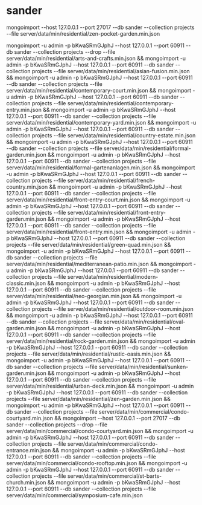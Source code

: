 # sander

mongoimport --host 127.0.0.1 --port 27017 --db sander --collection projects --file server/data/min/residential/zen-pocket-garden.min.json

mongoimport -u admin -p bKwaSRmGJphJ --host 127.0.0.1 --port 60911 --db sander --collection projects --drop --file server/data/min/residential/arts-and-crafts.min.json &&
mongoimport -u admin -p bKwaSRmGJphJ --host 127.0.0.1 --port 60911 --db sander --collection projects --file server/data/min/residential/asian-fusion.min.json &&
mongoimport -u admin -p bKwaSRmGJphJ --host 127.0.0.1 --port 60911 --db sander --collection projects --file server/data/min/residential/contemporary-court.min.json &&
mongoimport -u admin -p bKwaSRmGJphJ --host 127.0.0.1 --port 60911 --db sander --collection projects --file server/data/min/residential/contemporary-entry.min.json &&
mongoimport -u admin -p bKwaSRmGJphJ --host 127.0.0.1 --port 60911 --db sander --collection projects --file server/data/min/residential/contemporary-yard.min.json &&
mongoimport -u admin -p bKwaSRmGJphJ --host 127.0.0.1 --port 60911 --db sander --collection projects --file server/data/min/residential/country-estate.min.json &&
mongoimport -u admin -p bKwaSRmGJphJ --host 127.0.0.1 --port 60911 --db sander --collection projects --file server/data/min/residential/formal-garden.min.json &&
mongoimport -u admin -p bKwaSRmGJphJ --host 127.0.0.1 --port 60911 --db sander --collection projects --file server/data/min/residential/formal-gartenanlagen.min.json &&
mongoimport -u admin -p bKwaSRmGJphJ --host 127.0.0.1 --port 60911 --db sander --collection projects --file server/data/min/residential/french-country.min.json &&
mongoimport -u admin -p bKwaSRmGJphJ --host 127.0.0.1 --port 60911 --db sander --collection projects --file server/data/min/residential/front-entry-court.min.json &&
mongoimport -u admin -p bKwaSRmGJphJ --host 127.0.0.1 --port 60911 --db sander --collection projects --file server/data/min/residential/front-entry-garden.min.json &&
mongoimport -u admin -p bKwaSRmGJphJ --host 127.0.0.1 --port 60911 --db sander --collection projects --file server/data/min/residential/front-entry.min.json &&
mongoimport -u admin -p bKwaSRmGJphJ --host 127.0.0.1 --port 60911 --db sander --collection projects --file server/data/min/residential/green-quad.min.json &&
mongoimport -u admin -p bKwaSRmGJphJ --host 127.0.0.1 --port 60911 --db sander --collection projects --file server/data/min/residential/mediterranean-patio.min.json &&
mongoimport -u admin -p bKwaSRmGJphJ --host 127.0.0.1 --port 60911 --db sander --collection projects --file server/data/min/residential/modern-classic.min.json &&
mongoimport -u admin -p bKwaSRmGJphJ --host 127.0.0.1 --port 60911 --db sander --collection projects --file server/data/min/residential/neo-georgian.min.json &&
mongoimport -u admin -p bKwaSRmGJphJ --host 127.0.0.1 --port 60911 --db sander --collection projects --file server/data/min/residential/outdoor-room.min.json &&
mongoimport -u admin -p bKwaSRmGJphJ --host 127.0.0.1 --port 60911 --db sander --collection projects --file server/data/min/residential/oval-garden.min.json &&
mongoimport -u admin -p bKwaSRmGJphJ --host 127.0.0.1 --port 60911 --db sander --collection projects --file server/data/min/residential/rock-garden.min.json &&
mongoimport -u admin -p bKwaSRmGJphJ --host 127.0.0.1 --port 60911 --db sander --collection projects --file server/data/min/residential/rustic-oasis.min.json &&
mongoimport -u admin -p bKwaSRmGJphJ --host 127.0.0.1 --port 60911 --db sander --collection projects --file server/data/min/residential/sunken-garden.min.json &&
mongoimport -u admin -p bKwaSRmGJphJ --host 127.0.0.1 --port 60911 --db sander --collection projects --file server/data/min/residential/urban-deck.min.json &&
mongoimport -u admin -p bKwaSRmGJphJ --host 127.0.0.1 --port 60911 --db sander --collection projects --file server/data/min/residential/zen-garden.min.json &&
mongoimport -u admin -p bKwaSRmGJphJ --host 127.0.0.1 --port 60911 --db sander --collection projects --file server/data/min/commercial/condo-courtyard.min.json &&
mongoimport --host 127.0.0.1 --port 27017 --db sander --collection projects --drop --file server/data/min/commercial/condo-courtyard.min.json &&
mongoimport -u admin -p bKwaSRmGJphJ --host 127.0.0.1 --port 60911 --db sander --collection projects --file server/data/min/commercial/condo-entrance.min.json &&
mongoimport -u admin -p bKwaSRmGJphJ --host 127.0.0.1 --port 60911 --db sander --collection projects --file server/data/min/commercial/condo-rooftop.min.json &&
mongoimport -u admin -p bKwaSRmGJphJ --host 127.0.0.1 --port 60911 --db sander --collection projects --file server/data/min/commercial/st-barts-church.min.json &&
mongoimport -u admin -p bKwaSRmGJphJ --host 127.0.0.1 --port 60911 --db sander --collection projects --file server/data/min/commercial/symposium-cafe.min.json